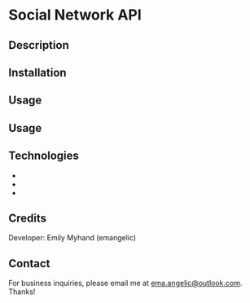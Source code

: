 # Social Network API

## Description

## Installation

## Usage

## Usage

## Technologies
-
-
-

## Credits
Developer: Emily Myhand (emangelic)

## Contact
For business inquiries, please email me at ema.angelic@outlook.com. Thanks!